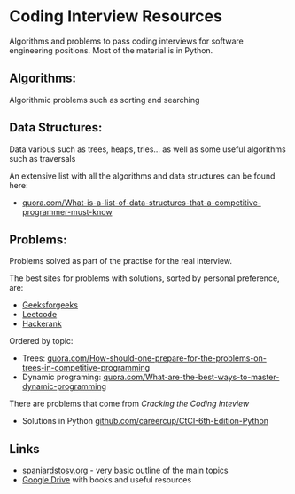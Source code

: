 # Coding Interview Resources


Algorithms and problems to pass coding interviews for software engineering positions. Most of the material is in Python.


## Algorithms:

Algorithmic problems such as sorting and searching

## Data Structures:

Data various such as trees, heaps, tries... as well as some useful algorithms such as traversals

An extensive list with all the algorithms and data structures can be found here:

- <a href="https://www.quora.com/What-is-a-list-of-data-structures-that-a-competitive-programmer-must-know" target="_blank">quora.com/What-is-a-list-of-data-structures-that-a-competitive-programmer-must-know</a>

## Problems:

Problems solved as part of the practise for the real interview. 

The best sites for problems with solutions, sorted by personal preference, are:

- <a href="https://practice.geeksforgeeks.org/explore/?page=1&sortBy=accuracy" target="_blank">Geeksforgeeks</a>
- <a href="https://leetcode.com/problemset/top-interview-questions/" target="_blank">Leetcode</a>
- <a href="https://www.hackerrank.com/dashboard" target="_blank">Hackerank</a>

Ordered by topic:

- Trees: <a href="https://www.quora.com/How-should-one-prepare-for-the-problems-on-trees-in-competitive-programming" target="_blank">quora.com/How-should-one-prepare-for-the-problems-on-trees-in-competitive-programming</a>
- Dynamic programing: <a href="https://www.quora.com/What-are-the-best-ways-to-master-dynamic-programming" target="_blank">quora.com/What-are-the-best-ways-to-master-dynamic-programming</a>

There are problems that come from *Cracking the Coding Inteview*

- Solutions in Python <a href="https://github.com/careercup/CtCI-6th-Edition-Python" target="_blank">github.com/careercup/CtCI-6th-Edition-Python</a>

## Links

- <a href="http://spaniardstosv.org/coursework.html" target="_blank">spaniardstosv.org</a> - very basic outline of the main topics
- <a href="https://drive.google.com/drive/folders/196897BLVX35hHq3RCjB9n5u5zYxGUxd1?usp=sharing" target="_blank">Google Drive</a> with books and useful resources
